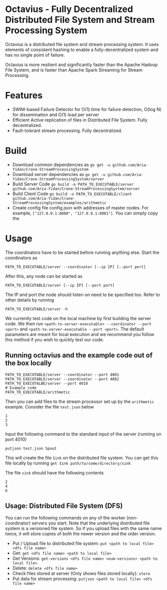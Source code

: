 # Octavius - Fully Decentralized Distributed File System and Stream Processing System

Octavius is a distributed file system and stream processing system. It uses elements of consistent hashing to 
enable a fully-decentralized system and has no single point of failure. 

Octavius is more resilient and significantly faster than the Apache Hadoop File System, and is faster than 
Apache Spark Streaming for Stream Processing.

# Features
- SWIM-based Failure Detector for O(1) time for failure detection,  O(log N) for dissemination and O(1) load per 
server
- Efficient Active replication of files in Distributed File System. Fully decentralized.
- Fault-tolerant stream processing. Fully decentralized.

# Build

- Download common dependencies as ```go get -u github.com/Aria-Yidan/Crane-StreamProcessingSystem```
- Download server dependencies as ```go get -u github.com/Aria-Yidan/Crane-StreamProcessingSystem/server```
- Build Server Code ```go build -o PATH_TO_EXECUTABLE/server github.com/Aria-Yidan/Crane-StreamProcessingSystem/server```
- Build Client Code ```go build -o PATH_TO_EXECUTABLE/client github.com/Aria-Yidan/Crane-StreamProcessingSystem/examples/arithmetic```
- Create config file config.json with addresses of master nodes. For example, 
``["127.0.0.1:8000", "127.0.0.1:8001"]``. You can simply copy the 

# Usage

The coordinators have to be started before running anything else. Start the coordinators as
```
PATH_TO_EXECUTABLE/server --coordinator [--ip IP] [--port port]
```
After this, any node can be started as
```
PATH_TO_EXECUTABLE/server [--ip IP] [--port port]
```
The IP and port the node should listen on need to be specified too. Refer to other details by running
```
PATH_TO_EXECUTABLE/server -h
```

We currently test code on the local machine by first building the server code.
We then run `<path-to-server-executable> --coordinator --port <port>` and `<path-to-server-executable --port <port>`. 
The default parameters are meant for local execution and we recommend you follow 
this method if you wish to quickly test our code.


## Running octavius and the example code out of the box locally
```
PATH_TO_EXECUTABLE/server --coordinator --port 4001
PATH_TO_EXECUTABLE/server --coordinator --port 4002
PATH_TO_EXECUTALBE/server --port 4010
# Example code
PATH_TO_EXECUTABLE/arithmetic
```

Then you can add files to the stream processor set up by the `arithmetic` example. Consider the file `test.json` below
```
1
2
3
```

Input the following command to the standard input of the server (running on port 4010)
```
putjson test.json Spout
```

This will create the file `Sink` on the distributed file system. You can get this file locally by running 
`get Sink path/to/some/directory/sink`

The file `sink` should have the following contents
```
2
4
6
```

## Usage: Distributed File System (DFS)
You can run the following commands on any of the worker (non-coordinator) servers you start. Note that the 
underlying distributed file system is a versioned file system. So if you upload files with the same name twice, it 
will store copies of both the newer version and the older version.

- Put / Upload file to distributed file system: `put <path to local file> <dfs file name>`
- Get: `get <dfs file name> <path to local file>`
- Get Versions: `get-versions <dfs file name> <num-versions> <path to local file>`
- Delete: `delete <dfs file name>`
- Check files stored at server (Only shows files stored locally): `store`
- Put data for stream processing: `putjson <path to local file> <dfs file name>`
